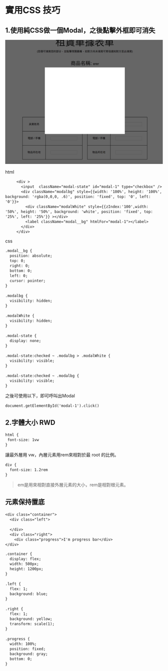 # 實用CSS 技巧

## 1.使用純CSS做一個Modal，之後點擊外框即可消失

![](../.gitbook/assets/螢幕快照%202017-04-18%20下午3.17.33.png)

html

```text
     <div >
       <input  className="modal-state" id="modal-1" type="checkbox" />  
       <div className="modalbg" style={{width: '100%', height: '100%', background: 'rgba(0,0,0, .6)', position: 'fixed', top: '0', left: '0'}}>
         <div className="modalWhite" style={{zIndex:'100',width: '50%', height: '50%', background: 'white', position: 'fixed', top: '25%', left: '25%'}} ></div> 
         <label className="modal__bg" htmlFor="modal-1"></label>
       </div>     
     </div>
```

css

```text
.modal__bg {
  position: absolute;
  top: 0;
  right: 0;
  bottom: 0;
  left: 0;
  cursor: pointer;
}

.modalbg {
  visibility: hidden;
}

.modalWhite {
  visibility: hidden;
}

.modal-state {
  display: none;
}

.modal-state:checked ~ .modalbg > .modalWhite {
  visibility: visible;
}

.modal-state:checked ~ .modalbg {
  visibility: visible;
}
```

之後可使用以下，即可呼叫出Modal

```text
document.getElementById('modal-1').click()
```

## 2.字體大小 RWD

```text
html {
 font-size: 1vw
}
```

讓最外層用 vw，內層元素用rem來相對於最 root 的比例。

```text
div {
  font-size: 1.2rem
}
```

> em是用來相對直接外層元素的大小，rem是相對根元素。

## 元素保持置底

```markup
<div class="container">
  <div class="left">

  </div>
  <div class="right">
    <div class="progress">I'm progress bar</div>
</div>
```

```text
.container {
  display: flex;
  width: 500px;
  height: 1200px;
}

.left {
  flex: 1;
  background: blue;
}

.right {
  flex: 1;
  background: yellow;
  transform: scale(1);
}

.progress {
  width: 100%;
  position: fixed;
  background: gray;
  bottom: 0;
}
```

